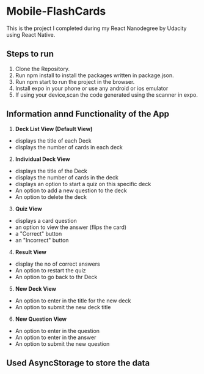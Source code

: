 # Mobile-FlashCards
This is the project I completed during my React Nanodegree by Udacity using React Native.

## Steps to run
1. Clone the Repository.
2. Run npm install to install the packages written in package.json.
3. Run npm start to run the project in the browser. 
4. Install expo in your phone or use any android or ios emulator
5. If using your device,scan the code generated using the scanner in expo.

## Information annd Functionality of the App
1. **Deck List View (Default View)**
* displays the title of each Deck
* displays the number of cards in each deck
2. **Individual Deck View**
* displays the title of the Deck
* displays the number of cards in the deck
* displays an option to start a quiz on this specific deck
* An option to add a new question to the deck
* An option to delete the deck
 3. **Quiz View**
* displays a card question
* an option to view the answer (flips the card)
* a "Correct" button
* an "Incorrect" button
4. **Result View**
* display the no of correct answers
* An option to restart the quiz
* An option to go back to thr Deck
5. **New Deck View**
* An option to enter in the title for the new deck
* An option to submit the new deck title
6. **New Question View**
* An option to enter in the question
* An option to enter in the answer
* An option to submit the new question
  
## Used AsyncStorage to store the data
